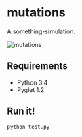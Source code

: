 # mutations

A something-simulation.

![mutations](http://i.imgur.com/TWNbBot.png)

## Requirements

- Python 3.4
- Pyglet 1.2

## Run it!
```
python test.py
```
